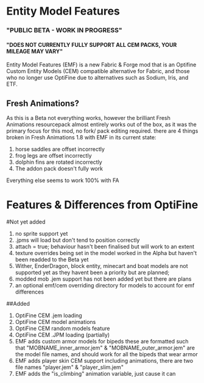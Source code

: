 # Entity Model Features

### "PUBLIC BETA - WORK IN PROGRESS"
#### "DOES NOT CURRENTLY FULLY SUPPORT ALL CEM PACKS, YOUR MILEAGE MAY VARY"


Entity Model Features (EMF) is a new Fabric & Forge mod
that is an Optifine Custom Entity Models (CEM) compatible alternative for Fabric,
and those who no longer use OptiFine due to alternatives such as Sodium, Iris, and ETF.

## Fresh Animations?

As this is a Beta not everything works, however the brilliant Fresh Animations resourcepack almost entirely works out of the box,
as it was the primary focus for this mod, no fork/ pack editing required.
there are 4 things broken in Fresh Animations 1.8 with EMF in its current state:
1. horse saddles are offset incorrectly
2. frog legs are offset incorrectly
3. dolphin fins are rotated incorrectly
4. The addon pack doesn't fully work

Everything else seems to work 100% with FA

# Features & Differences from OptiFine

#Not yet added

1. no sprite support yet
2. .jpms will load but don't tend to position correctly
3. attach = true; behaviour hasn't been finalised but will work to an extent
4. texture overrides being set in the model worked in the Alpha but haven't been readded to the Beta yet
5. Wither, EnderDragon, block entity, minecart and boat models are not supported yet as they havent been a priority but are planned;
6. modded mob .jem support has not been added yet but there are plans
7. an optional emf/cem overriding directory for models to account for emf differences

##Added

1. OptiFine CEM .jem loading 
2. OptiFine CEM model animations
3. OptiFine CEM random models feature
4. OptiFine CEM .JPM loading (partially)
5. EMF adds custom armor models for bipeds
these are formatted such that "MOBNAME_inner_armor.jem" & "MOBNAME_outer_armor.jem" are the model file names, and should work for all the bipeds that wear armor
6. EMF adds player skin CEM support including animations, there are two file names "player.jem" & "player_slim.jem"
7. EMF adds the "is_climbing" animation variable, just cause it can






